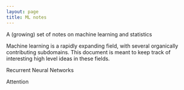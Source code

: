```yaml
---
layout: page
title: ML notes
---
```


<p class="message">
  A (growing) set of notes on machine learning and statistics
</p>

Machine learning is a rapidly expanding field, with several organically contributing subdomains. This document is meant to keep track of interesting high level ideas in these fields. 

Recurrent Neural Networks

Attention
